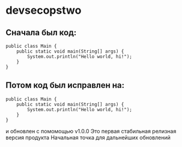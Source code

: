 # devsecopstwo

## Сначала был код:

```
public class Main {
    public static void main(String[] args) {
        System.out.println("Hello world, hi!");
    }
}
```
## Потом код был исправлен на:
```
public class Main {
    public static void main(String[] args) {
        System.out.println("Hello world, hi!");
    }
}
```
и обновлен с помомощью v1.0.0
Это первая стабильная релизная версия продукта
Начальная точка для дальнейших обновлений

